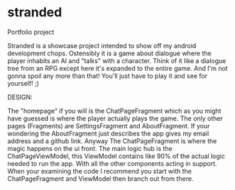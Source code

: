# stranded
Portfolio project

Stranded is a showcase project intended to show off my android development chops. Ostensibly it is a game about dialogue where the player inhabits an AI and "talks" with a character. Think of it like a dialogue tree from an RPG except here it's expanded to the entire game. And I'm not gonna spoil any more than that! You'll just have to play it and see for yourself! ;)

DESIGN:

The "homepage" if you will is the ChatPageFragment which as you might have guessed is where the player actually plays the game. The only other pages (Fragments) are SettingsFragment and AboutFragment. If your wondering the AboutFragment just describes the app gives my email address and a github link. Anyway The ChatPageFragment is where the magic happens on the ui front. The main logic hub is the ChatPageViewModel, this ViewModel contains like 90% of the actual logic needed to run the app. With all the other components acting in support. When your examining the code I recommend you start with the ChatPageFragment and ViewModel then branch out from there.
